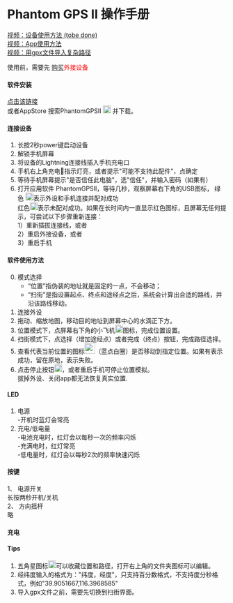Phantom GPS II 操作手册
==== 
[视频：设备使用方法 (tobe done)](http://www.xxxxgpsmock.com)<br>
[视频：App使用方法](http://player.youku.com/embed/XNDIyMjg4NTgwMA==)<br>
[视频：用gpx文件导入复杂路径](http://player.youku.com/embed/XNDIyMjg4NTA0NA==)<br>

使用前，需要先 [购买](http://phantomgps.com)<font  color="red">外接设备</font><br>
#### 软件安装
   [点击该链接](https://apps.apple.com/cn/app/phantomgpsii/id1484343559) <br>或者AppStore 搜索PhantomGPSII <img src="http://phantomgps.com/assets/icon-83.5@2x.png" width="18"> 并下载。

#### 连接设备
1.	长按2秒power键启动设备<br>
2.	解锁手机屏幕<br>
2.	将设备的Lightning连接线插入手机充电口<br>
4.	手机右上角充电🔋指示灯亮，或者提示"可能不支持此配件"，点确定<br>
5.	等待手机屏幕提示"是否信任此电脑"，选"信任"，并输入密码（如果有）<br>
6.	打开应用软件 PhantomGPSII，等待几秒，观察屏幕右下角的USB图标， 绿色 <img src="http://phantomgps.com/assets/connected@2x.png" width="18">表示外设和手机连接并配对成功<br>
红色<img src="http://phantomgps.com/assets/disconnected@2x.png" width="18">表示未配对成功。如果在长时间内一直显示红色图标，且屏幕无任何提示，可尝试以下步骤重新连接：<br>
	1）重新插拔连接线，或者<br>
	2）重启外接设备，或者<br>
	3）重启手机<br>
	
#### 软件使用方法<br>
0.	模式选择
	- “位置”指伪装的地址就是固定的一点，不会移动；
	- “扫街”是指设置起点、终点和途经点之后，系统会计算出合适的路线，并沿该路线移动。
1.	连接外设
2.	拖动、缩放地图，移动目的地址到屏幕中心的水滴正下方。
3.	位置模式下，点屏幕右下角的小飞机<img src="http://phantomgps.com/assets/flyto_2.png" width="18">图标，完成位置设置。
4.	扫街模式下，点选择（增加途经点）或者完成（终点）按钮，完成路径选择。
5.	查看代表当前位置的图标<img src="http://phantomgps.com/assets/bluecycle.png" width="24">（蓝点白圈）是否移动到指定位置。如果有表示成功，留在原地，表示失败。
6.	点击停止按钮<img src="http://phantomgps.com/assets/stop@2x.png" width="18">，或者重启手机可停止位置模拟。<br>
	拔掉外设、关闭app都无法恢复真实位置.

#### LED
1.	电源<br>
	-开机时蓝灯会常亮<br>
2.	充电/低电量<br>
	-电池充电时，红灯会以每秒一次的频率闪烁<br>
	-充满电时，红灯常亮<br>
	-低电量时，红灯会以每秒2次的频率快速闪烁<br>

#### 按键
1、	电源开关<br>
	长按两秒开机/关机<br>
2、	方向摇杆<br>
	略<br>

#### 充电

 
#### Tips
1.	五角星图标<img src="http://phantomgps.com/assets/star.png" width="18">可以收藏位置和路径，打开右上角的文件夹图标可以编辑。
2.	经纬度输入的格式为："纬度，经度"，只支持百分数格式，不支持度分秒格式，例如"39.9051667,116.3968585"
3.	导入gpx文件之前，需要先切换到扫街界面。<br>

